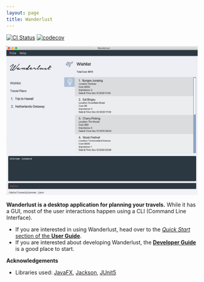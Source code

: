```yaml
---
layout: page
title: Wanderlust
---
```


[![CI Status](https://github.com/AY2021S1-CS2103-T14-3/tp/workflows/Java%20CI/badge.svg)](https://github.com/AY2021S1-CS2103-T14-3/tp/actions)
[![codecov](https://codecov.io/gh/AY2021S1-CS2103-T14-3/tp/branch/master/graph/badge.svg)](https://codecov.io/gh/AY2021S1-CS2103-T14-3/tp)

![Ui](images/Ui.png)

**Wanderlust is a desktop application for planning your travels.** While it has a GUI, most of the user interactions happen using a CLI (Command Line Interface).

* If you are interested in using Wanderlust, head over to the [_Quick Start_ section of the **User Guide**](UserGuide.html#quick-start).
* If you are interested about developing Wanderlust, the [**Developer Guide**](DeveloperGuide.html) is a good place to start.


**Acknowledgements**

* Libraries used: [JavaFX](https://openjfx.io/), [Jackson](https://github.com/FasterXML/jackson), [JUnit5](https://github.com/junit-team/junit5)
